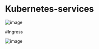 # Kubernetes-services

![image](https://github.com/getratheesh/Kubernetes-services/assets/142021346/d0cf8b22-5f8d-4a8e-a96c-0b256f23423e)


#Ingress

![image](https://github.com/getratheesh/Kubernetes-services/assets/142021346/99b1d80d-c335-4859-a151-df67d8387783)



